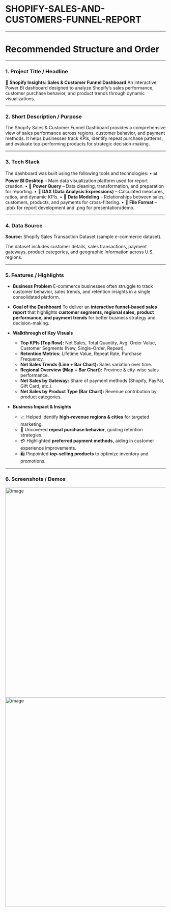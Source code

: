 # SHOPIFY-SALES-AND-CUSTOMERS-FUNNEL-REPORT
---
# Recommended Structure and Order
---
### **1. Project Title / Headline**

💼 **Shopify Insights: Sales & Customer Funnel Dashboard**
An interactive Power BI dashboard designed to analyze Shopify’s sales performance, customer purchase behavior, and product trends through dynamic visualizations.

---

### **2. Short Description / Purpose**

The Shopify Sales & Customer Funnel Dashboard provides a comprehensive view of sales performance across regions, customer behavior, and payment methods. It helps businesses track KPIs, identify repeat purchase patterns, and evaluate top-performing products for strategic decision-making.

---

### **3. Tech Stack**

The dashboard was built using the following tools and technologies:
• 📊 **Power BI Desktop** – Main data visualization platform used for report creation.
• 📂 **Power Query** – Data cleaning, transformation, and preparation for reporting.
• 🧠 **DAX (Data Analysis Expressions)** – Calculated measures, ratios, and dynamic KPIs.
• 📝 **Data Modeling** – Relationships between sales, customers, products, and payments for cross-filtering.
• 📁 **File Format** – .pbix for report development and .png for presentation/demo.

---

### **4. Data Source**

**Source:** Shopify Sales Transaction Dataset (sample e-commerce dataset).

The dataset includes customer details, sales transactions, payment gateways, product categories, and geographic information across U.S. regions.

---

### **5. Features / Highlights**

* **Business Problem**
  E-commerce businesses often struggle to track customer behavior, sales trends, and retention insights in a single consolidated platform.

* **Goal of the Dashboard**
  To deliver an **interactive funnel-based sales report** that highlights **customer segments, regional sales, product performance, and payment trends** for better business strategy and decision-making.

* **Walkthrough of Key Visuals**

  * **Top KPIs (Top Row):** Net Sales, Total Quantity, Avg. Order Value, Customer Segments (New, Single-Order, Repeat).
  * **Retention Metrics:** Lifetime Value, Repeat Rate, Purchase Frequency.
  * **Net Sales Trends (Line + Bar Chart):** Sales variation over time.
  * **Regional Overview (Map + Bar Chart):** Province & city-wise sales performance.
  * **Net Sales by Gateway:** Share of payment methods (Shopify, PayPal, Gift Card, etc.).
  * **Net Sales by Product Type (Bar Chart):** Revenue contribution by product categories.

* **Business Impact & Insights**

  * 📈 Helped identify **high-revenue regions & cities** for targeted marketing.
  * 🎯 Uncovered **repeat purchase behavior**, guiding retention strategies.
  * 💳 Highlighted **preferred payment methods**, aiding in customer experience improvements.
  * 🛍️ Pinpointed **top-selling products** to optimize inventory and promotions.

---

### **6. Screenshots / Demos**

<img width="1124" height="660" alt="image" src="https://github.com/user-attachments/assets/a0c9c92b-1e0f-4fa5-a613-46fcb75e4ccc" />

<img width="1125" height="659" alt="image" src="https://github.com/user-attachments/assets/ad095e4b-579c-432e-9e2e-48e819603656" />

